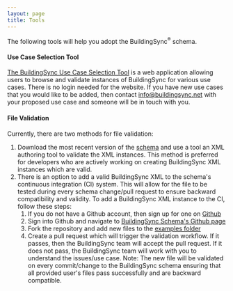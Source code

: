 ```yaml
---
layout: page
title: Tools
---
```


The following tools will help you adopt the BuildingSync<sup>®</sup> schema.

#### Use Case Selection Tool

[The BuildingSync Use Case Selection Tool](https://selectiontool.buildingsync.net) is a web application allowing users to browse and validate instances of BuildingSync for various use cases. There is no login needed for the website. If you have new use cases that you would like to be added, then contact [info@buildingsync.net](mailto:info@buildingsync.net) with your proposed use case and someone will be in touch with you.

#### File Validation

Currently, there are two methods for file validation: 

1. Download the most recent version of the [schema](../documents/schema) and use a tool an XML authoring tool to validate the XML instances. This method is preferred for developers who are actively working on creating BuildingSync XML instances which are valid.
1. There is an option to add a valid BuildingSync XML to the schema's continuous integration (CI) system. This will allow for the file to be tested during every schema change/pull request to ensure backward compatibility and validity. To add a BuildingSync XML instance to the CI, follow these steps:
	1. If you do not have a Github account, then sign up for one on [Github](https://github.com)
	1. Sign into Github and navigate to [BuildingSync Schema's Github page](https://github.com/buildingsync/schema)
	1. Fork the repository and add new files to the [examples folder](https://github.com/BuildingSync/schema/tree/develop/examples)
	1. Create a pull request which will trigger the validation workflow. If it passes, then the BuildingSync team will accept the pull request. If it does not pass, the BuildingSync team will work with you to understand the issues/use case. Note: The new file will be validated on every commit/change to the BuildingSync schema ensuring that all provided user's files pass successfully and are backward compatible.


